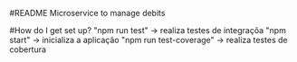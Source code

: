 #README
Microservice to manage debits

#How do I get set up?
"npm run test" -> realiza testes de integraçõa
"npm start" -> inicializa a aplicação
"npm run test-coverage" -> realiza testes de cobertura